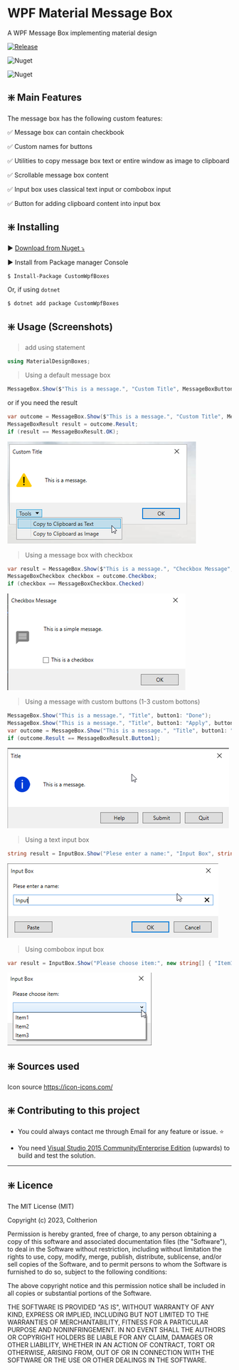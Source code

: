# WPF Material Message Box

A WPF Message Box implementing material design

[![Release](https://img.shields.io/github/release/Coltherion/CustomWpfBoxes.svg)](https://github.com/Coltherion/CustomWpfBoxes/releases/latest?style=for-the-badge)

![Nuget](https://img.shields.io/nuget/v/CustomWpfBoxes)

![Nuget](https://img.shields.io/nuget/dt/CustomWpfBoxes?label=nuget%20downloads)

## :sparkle: Main Features

The message box has the following custom features:

:white_check_mark: Message box can contain checkbook

:white_check_mark: Custom names for buttons

:white_check_mark: Utilities to copy message box text or entire window as image to clipboard 

:white_check_mark: Scrollable message box content

:white_check_mark: Input box uses classical text input or combobox input

:white_check_mark: Button for adding clipboard content into input box

## :sparkle: Installing

:arrow_forward: [Download from Nuget ⤵](https://www.nuget.org/packages/CustomWpfBoxes/)

:arrow_forward: Install from Package manager Console

```sh
$ Install-Package CustomWpfBoxes
```

Or, if using `dotnet`

```sh
$ dotnet add package CustomWpfBoxes
```

## :sparkle: Usage (Screenshots)

> add using statement

```c#
using MaterialDesignBoxes;
```

> Using a default message box

```c#
MessageBox.Show($"This is a message.", "Custom Title", MessageBoxButton.OkOnly, MessageBoxIcon.Information, MessageBoxFocus.Button1, MessageBoxToolsVisibility.Visible);
```

or if you need the result

```c#
var outcome = MessageBox.Show($"This is a message.", "Custom Title", MessageBoxButton.OkOnly, MessageBoxIcon.Information, MessageBoxFocus.Button1, MessageBoxToolsVisibility.Visible);
MessageBoxResult result = outcome.Result;
if (result == MessageBoxResult.OK);
```

![Default Message](https://github.com/Coltherion/CustomWpfBoxes/blob/2c584e63cf9eea053c8d548590a463c9e8d33641/Screenshots/DefaultMessageBox.png)

> Using a message box with checkbox

```c#
var result = MessageBox.Show($"This is a message.", "Checkbox Message", checkBox: "This is a checkbox");
MessageBoxCheckbox checkbox = outcome.Checkbox;
if (checkbox == MessageBoxCheckbox.Checked)
```

![Message box with checkbox](https://github.com/Coltherion/CustomWpfBoxes/blob/2c584e63cf9eea053c8d548590a463c9e8d33641/Screenshots/CheckboxMessageBox.png)

> Using a message with custom buttons (1-3 custom bottons)

```c#
MessageBox.Show("This is a message.", "Title", button1: "Done");
MessageBox.Show("This is a message.", "Title", button1: "Apply", button2: "Exit");
var outcome = MessageBox.Show("This is a message.", "Title", button1: "Help", button2: "Submit", button3: "Quit", MessageBoxIcon.Information);
if (outcome.Result == MessageBoxResult.Button1);
```

![Message box with custom buttons](https://github.com/Coltherion/CustomWpfBoxes/blob/2c584e63cf9eea053c8d548590a463c9e8d33641/Screenshots/CustomButtonsMessageBox.png)

> Using a text input box

```c#
string result = InputBox.Show("Plese enter a name:", "Input Box", string.Empty, InputBoxOption.SingleLine, InputBoxExtraButton.All);
```

![Text input box](https://github.com/Coltherion/CustomWpfBoxes/blob/2c584e63cf9eea053c8d548590a463c9e8d33641/Screenshots/TextInputBox.png)

> Using combobox input box

```c#
var result = InputBox.Show("Please choose item:", new string[] { "Item1", "Item2", "Item3" });
```

![Combobox input box](https://github.com/Coltherion/CustomWpfBoxes/blob/2c584e63cf9eea053c8d548590a463c9e8d33641/Screenshots/ComboboxInputBox.png)

## :sparkle: Sources used

Icon source https://icon-icons.com/

## :sparkle: Contributing to this project

- You could always contact me through Email for any feature or issue. :star:

- You need [Visual Studio 2015 Community/Enterprise Edition](https://www.visualstudio.com/) (upwards) to build and test the solution.

---

## :sparkle: Licence

The MIT License (MIT)

Copyright (c) 2023, Coltherion

Permission is hereby granted, free of charge, to any person obtaining a copy
of this software and associated documentation files (the "Software"), to deal
in the Software without restriction, including without limitation the rights
to use, copy, modify, merge, publish, distribute, sublicense, and/or sell
copies of the Software, and to permit persons to whom the Software is
furnished to do so, subject to the following conditions:

The above copyright notice and this permission notice shall be included in
all copies or substantial portions of the Software.

THE SOFTWARE IS PROVIDED "AS IS", WITHOUT WARRANTY OF ANY KIND, EXPRESS OR
IMPLIED, INCLUDING BUT NOT LIMITED TO THE WARRANTIES OF MERCHANTABILITY,
FITNESS FOR A PARTICULAR PURPOSE AND NONINFRINGEMENT. IN NO EVENT SHALL THE
AUTHORS OR COPYRIGHT HOLDERS BE LIABLE FOR ANY CLAIM, DAMAGES OR OTHER
LIABILITY, WHETHER IN AN ACTION OF CONTRACT, TORT OR OTHERWISE, ARISING FROM,
OUT OF OR IN CONNECTION WITH THE SOFTWARE OR THE USE OR OTHER DEALINGS IN
THE SOFTWARE.
